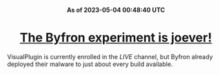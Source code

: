 <p align="center"><strong>As of 2023-05-04 00:48:40 UTC</strong></p>

<h1 align="center"><a href="https://github.com/bluepilledgreat/Roblox-DeployHistory-Tracker/commit/267531958f227b2b047a972f35e5215cf36c7611">The Byfron experiment is joever!</a></h1>

VisualPlugin is currently enrolled in the *LIVE* channel, but Byfron already deployed their malware to just about every build available.
